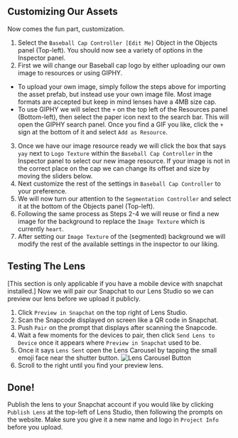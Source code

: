 ## Customizing Our Assets  
Now comes the fun part, customization.  
1. Select the `Baseball Cap Controller [Edit Me]` Object in the Objects panel (Top-left). You should now see a variety of options in the Inspector panel.  
2. First we will change our Baseball cap logo by either uploading our own image to resources or using GIPHY.  
- To upload your own image, simply follow the steps above for importing the asset prefab, but instead use your own image file. Most image formats are accepted but keep in mind lenses have a 4MB size cap.  
- To use GIPHY we will select the `+` on the top left of the Resources panel (Bottom-left), then select the paper icon next to the search bar. This will open the GIPHY search panel. Once you find a GIF you like, click the `+` sign at the bottom of it and select `Add as Resource`.  
3. Once we have our image resource ready we will click the box that says `yay` next to `Logo Texture` within the `Baseball Cap Controller` in the Inspector panel to select our new image resource. If your image is not in the correct place on the cap we can change its offset and size by moving the sliders below.  
4. Next customize the rest of the settings in `Baseball Cap Controller` to your preference.  
5. We will now turn our attention to the `Segmentation Controller` and select it at the bottom of the Objects panel (Top-left).  
6. Following the same process as Steps 2-4 we will reuse or find a new image for the background to replace the `Image Texture` which is currently `heart`.  
7. After setting our `Image Texture` of the (segmented) background we will modify the rest of the available settings in the inspector to our liking.
## Testing The Lens
[This section is only applicable if you have a mobile device with snapchat installed.]
Now we will pair our Snapchat to our Lens Studio so we can preview our lens before we upload it publicly.

1. Click `Preview in Snapchat` on the top right of Lens Studio.
2. Scan the Snapcode displayed on screen like a QR code in Snapchat.
3. Push `Pair` on the prompt that displays after scanning the Snapcode.
4. Wait a few moments for the devices to pair, then click `Send Lens to Device` once it appears where `Preview in Snapchat` used to be.
5. Once it says `Lens Sent` open the Lens Carousel by tapping the small emoji face near the shutter button. 
![Lens Carousel Button](https://i.imgur.com/i1EyeV9.png)
6. Scroll to the right until you find your preview lens. 

## Done!
Publish the lens to your Snapchat account if you would like by clicking `Publish Lens` at the top-left of Lens Studio, then following the prompts on the website. Make sure you give it a new name and logo in `Project Info` before you upload.

